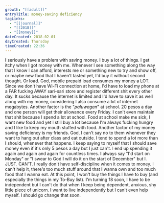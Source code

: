 ```yaml
---
growth: "[[adult]]"
entryTitle: money-saving deficiency
tagLinks:
  - "[[journal]]"
  - "[[2018]]"
  - "[[money]]"
dateCreated: 2018-02-01
dayCreated: Thursday
timeCreated: 22:36
---
```

I seriously have a problem with saving money. I buy a lot of things. I get itchy when I got money with me. Whenever I see something along the way that I know I can afford, interests me or something new to try and show off, or maybe new food that I haven't tasted yet, I'd buy it without second thought. Or load. God, mobile prepaid load consumes my money a LOT. Since we don't have Wi-Fi connection at home, I'd have to load my phone at a FAR fucking AWAY sari-sari store and register different shit every other day. It sucks because the internet is limited and I'd have to save it as well along with my money, considering I also consume a lot of internet megabytes. Another factor is the "*paluwagan*" at school. 20 pesos a day and one person will get their allowance every Friday. I can't even maintain that shit because I spend a lot at school. Food at school make me sick, I want new food and yet I still buy a lot because I'm always fucking hungry and I like to keep my mouth stuffed with food. Another factor of my money saving deficiency is my friends. God, I can't say no to them whenever they want to hang out after class and eat outside. I tend to spend a lot more than I should, whenever that happens. I keep saying to myself that I should save money even if it's only 5 pesos a day but I just can't. I end up spending it again and again and again for countless times. I always say "I'd start on Monday" or "I swear to God I will do it on the start of December" but I. JUST. CAN'T. I really don't have self-discipline when it comes to money. I can't help it, there's too much stuff around that I wanna own and too much food that I wanna eat. At this point, I won't buy the things I have to buy (and especially the things in my To-Buy list). I'm turning 18 soon, I have to be independent but I can't do that when I keep being dependent, anxious, shy little piece of unicorn. I want to live independently but I can't even help myself. I should go change that soon. 